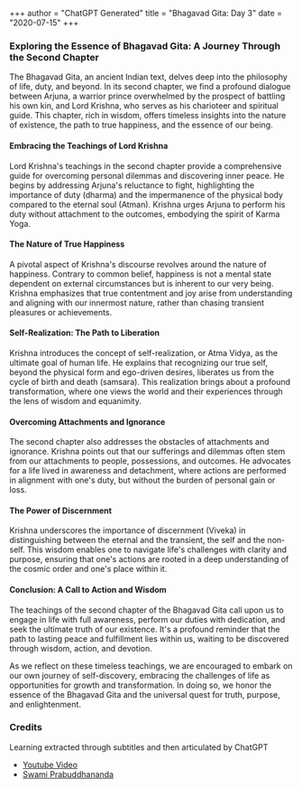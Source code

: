 
+++
author = "ChatGPT Generated"
title = "Bhagavad Gita: Day 3"
date = "2020-07-15"
+++

### Exploring the Essence of Bhagavad Gita: A Journey Through the Second Chapter

The Bhagavad Gita, an ancient Indian text, delves deep into the philosophy of life, duty, and beyond. In its second chapter, we find a profound dialogue between Arjuna, a warrior prince overwhelmed by the prospect of battling his own kin, and Lord Krishna, who serves as his charioteer and spiritual guide. This chapter, rich in wisdom, offers timeless insights into the nature of existence, the path to true happiness, and the essence of our being.

#### Embracing the Teachings of Lord Krishna

Lord Krishna's teachings in the second chapter provide a comprehensive guide for overcoming personal dilemmas and discovering inner peace. He begins by addressing Arjuna's reluctance to fight, highlighting the importance of duty (dharma) and the impermanence of the physical body compared to the eternal soul (Atman). Krishna urges Arjuna to perform his duty without attachment to the outcomes, embodying the spirit of Karma Yoga.

#### The Nature of True Happiness

A pivotal aspect of Krishna's discourse revolves around the nature of happiness. Contrary to common belief, happiness is not a mental state dependent on external circumstances but is inherent to our very being. Krishna emphasizes that true contentment and joy arise from understanding and aligning with our innermost nature, rather than chasing transient pleasures or achievements.

#### Self-Realization: The Path to Liberation

Krishna introduces the concept of self-realization, or Atma Vidya, as the ultimate goal of human life. He explains that recognizing our true self, beyond the physical form and ego-driven desires, liberates us from the cycle of birth and death (samsara). This realization brings about a profound transformation, where one views the world and their experiences through the lens of wisdom and equanimity.

#### Overcoming Attachments and Ignorance

The second chapter also addresses the obstacles of attachments and ignorance. Krishna points out that our sufferings and dilemmas often stem from our attachments to people, possessions, and outcomes. He advocates for a life lived in awareness and detachment, where actions are performed in alignment with one's duty, but without the burden of personal gain or loss.

#### The Power of Discernment

Krishna underscores the importance of discernment (Viveka) in distinguishing between the eternal and the transient, the self and the non-self. This wisdom enables one to navigate life's challenges with clarity and purpose, ensuring that one's actions are rooted in a deep understanding of the cosmic order and one's place within it.

#### Conclusion: A Call to Action and Wisdom

The teachings of the second chapter of the Bhagavad Gita call upon us to engage in life with full awareness, perform our duties with dedication, and seek the ultimate truth of our existence. It's a profound reminder that the path to lasting peace and fulfillment lies within us, waiting to be discovered through wisdom, action, and devotion.

As we reflect on these timeless teachings, we are encouraged to embark on our own journey of self-discovery, embracing the challenges of life as opportunities for growth and transformation. In doing so, we honor the essence of the Bhagavad Gita and the universal quest for truth, purpose, and enlightenment.

### Credits
Learning extracted through subtitles and then articulated by ChatGPT
* [Youtube Video](https://www.youtube.com/watch?v=tBrFg3V20s4)
* [Swami Prabuddhananda](https://www.youtube.com/@upanishadswithswamiprabudd4019/streams)
